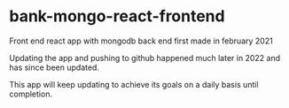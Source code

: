 # bank-mongo-react-frontend

Front end react app with mongodb back end first made in february 2021

Updating the app and pushing to github happened much later in 2022 and has since been updated.

This app will keep updating to achieve its goals on a daily basis until completion.

